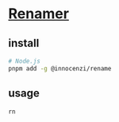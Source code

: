 # [Renamer](https://github.com/innocenzi/rename)

## install

```sh
# Node.js
pnpm add -g @innocenzi/rename
```

## usage

```sh
rn
```
